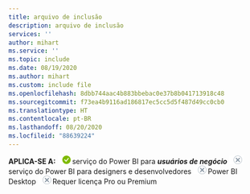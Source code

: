 ```yaml
---
title: arquivo de inclusão
description: arquivo de inclusão
services: ''
author: mihart
ms.service: ''
ms.topic: include
ms.date: 08/19/2020
ms.author: mihart
ms.custom: include file
ms.openlocfilehash: 8dbb744aac4b883bbebac0e37b8b041713918c48
ms.sourcegitcommit: f73ea4b9116ad186817ec5cc5d5f487d49cc0cb0
ms.translationtype: HT
ms.contentlocale: pt-BR
ms.lasthandoff: 08/20/2020
ms.locfileid: "88639224"
---
```

<Token>**APLICA-SE A:** ![sim](media/yes.png)serviço do Power BI para ***usuários de negócio*** ![não](media/no.png)serviço do Power BI para designers e desenvolvedores ![não](media/no.png)Power BI Desktop ![não](media/no.png)Requer licença Pro ou Premium </Token>